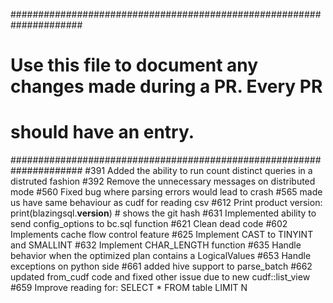 #####################################################################
# Use this file to document any changes made during a PR. Every PR  #
# should have an entry.                                             #
#####################################################################
#391 Added the ability to run count distinct queries in a distruted fashion
#392 Remove the unnecessary messages on distributed mode
#560 Fixed bug where parsing errors would lead to crash
#565 made us have same behaviour as cudf for reading csv
#612 Print product version: print(blazingsql.__version__) # shows the git hash
#631 Implemented ability to send config_options to bc.sql function
#621 Clean dead code
#602 Implements cache flow control feature
#625 Implement CAST to TINYINT and SMALLINT
#632 Implement CHAR_LENGTH function
#635 Handle behavior when the optimized plan contains a LogicalValues
#653 Handle exceptions on python side
#661 added hive support to parse_batch
#662 updated from_cudf code and fixed other issue due to new cudf::list_view
#659 Improve reading for: SELECT * FROM table LIMIT N